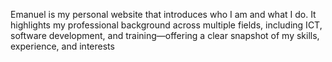 Emanuel is my personal website that introduces who I am and what I do. It highlights my professional background across multiple fields, including ICT, software development, and training—offering a clear snapshot of my skills, experience, and interests
